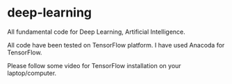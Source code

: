 # deep-learning
All fundamental code for Deep Learning, Artificial Intelligence.

All code have been tested on TensorFlow platform. I have used Anacoda for TensorFlow.

Please follow some video for TensorFlow installation on your laptop/computer.


